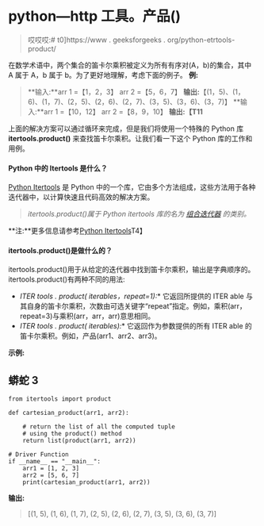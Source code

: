 # python—http 工具。产品()

> 哎哎哎:# t0]https://www . geeksforgeeks . org/python-etrtools-product/

在数学术语中，两个集合的笛卡尔乘积被定义为所有有序对(A，b)的集合，其中 A 属于 A，b 属于 b。为了更好地理解，考虑下面的例子。
**例:**

> **输入:**arr 1 =【1，2，3】
> arr 2 =【5，6，7】
> **输出:**【(1，5)、(1，6)、(1，7)、(2，5)、(2，6)、(2，7)、(3，5)、(3，6)、(3，7)】
> **输入:**arr 1 =【10，12】
> arr 2 =【8，9，10】
> **输出:【T11**

上面的解决方案可以通过循环来完成，但是我们将使用一个特殊的 Python 库 **itertools.product()** 来查找笛卡尔乘积。让我们看一下这个 Python 库的工作和用例。

#### Python 中的 Itertools 是什么？

[Python Itertools](https://www.geeksforgeeks.org/python-itertools/) 是 Python 中的一个库，它由多个方法组成，这些方法用于各种迭代器中，以计算快速且代码高效的解决方案。

> *itertools.product()属于 Python itertools 库的名为* [*组合迭代器*](https://www.geeksforgeeks.org/python-itertools/#combine) *的类别。*

**注:**更多信息请参考[Python Itertools](https://www.geeksforgeeks.org/python-itertools/#combine)T4】

#### itertools.product()是做什么的？

itertools.product()用于从给定的迭代器中找到笛卡尔乘积，输出是字典顺序的。itertools.product()有两种不同的用法:

*   **ITER tools . product(* iterables，repeat=1):**
    它返回所提供的 ITER able 与其自身的笛卡尔乘积，次数由可选关键字“repeat”指定。例如，乘积(arr，repeat=3)与乘积(arr，arr，arr)意思相同。
*   **ITER tools . product(* iterables):**
    它返回作为参数提供的所有 ITER able 的笛卡尔乘积。例如，产品(arr1、arr2、arr3)。

**示例:**

## 蟒蛇 3

```
from itertools import product

def cartesian_product(arr1, arr2):

    # return the list of all the computed tuple
    # using the product() method
    return list(product(arr1, arr2))

# Driver Function
if __name__ == "__main__":
    arr1 = [1, 2, 3]
    arr2 = [5, 6, 7]
    print(cartesian_product(arr1, arr2))
```

**输出:**

> [(1, 5), (1, 6), (1, 7), (2, 5), (2, 6), (2, 7), (3, 5), (3, 6), (3, 7)]